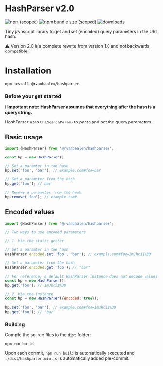 # HashParser v2.0

![npm (scoped)](https://img.shields.io/npm/v/@rvanbaalen/hashparser?style=flat-square)
![npm bundle size (scoped)](https://img.shields.io/bundlephobia/min/@rvanbaalen/hashparser?style=flat-square)
![downloads](https://img.shields.io/npm/dt/@rvanbaalen/hashparser.svg?style=flat-square)

Tiny javascript library to get and set (encoded) query parameters in the URL hash.

⚠️ Version 2.0 is a complete rewrite from version 1.0 and not backwards compatible.

# Installation

```bash
npm install @rvanbaalen/hashparser
```

### Before your get started

ℹ️ **Important note: HashParser assumes that everything after the hash is a query string.**

HashParser uses `URLSearchParams` to parse and set the query parameters.

## Basic usage

```js
import {HashParser} from '@rvanbaalen/hashparser';

const hp = new HashParser();

// Set a paramter in the hash
hp.set('foo', 'bar'); // example.com#foo=bar

// Get a parameter from the hash
hp.get('foo'); // bar

// Remove a parameter from the hash
hp.remove('foo'); // example.com#

```

## Encoded values

```js
import {HashParser} from '@rvanbaalen/hashparser';

// Two ways to use encoded parameters

// 1. Via the static getter

// Set a paramter in the hash
HashParser.encoded.set('foo', 'bar'); // example.com#foo=ImJhciI%3D

// Get a parameter from the hash
HashParser.encoded.get('foo'); // "bar"

// For reference, a default HashParser instance does not decode values
const hp = new HashParser();
hp.get('foo'); // ImJhciI%3D

// 2. Via the instance
const hp = new HashParser({encoded: true});

hp.set('foo', 'bar'); // example.com#foo=ImJhciI%3D
hp.get('foo'); // "bar"
```

### Building

Compile the source files to the `dist` folder:

```bash
npm run build
```

Upon each commit, `npm run build` is automatically 
executed and `./dist/hashparser.min.js` is automatically added pre-commit.
